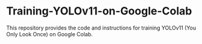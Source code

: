 # Training-YOLOv11-on-Google-Colab
This repository provides the code and instructions for training YOLOv11 (You Only Look Once) on Google Colab.
